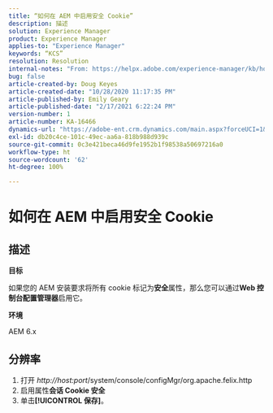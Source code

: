 ```yaml
---
title: “如何在 AEM 中启用安全 Cookie”
description: 描述
solution: Experience Manager
product: Experience Manager
applies-to: "Experience Manager"
keywords: “KCS”
resolution: Resolution
internal-notes: "From: https://helpx.adobe.com/experience-manager/kb/how-to-enable-secure-cookies-in-AEM.html"
bug: false
article-created-by: Doug Keyes
article-created-date: "10/28/2020 11:17:35 PM"
article-published-by: Emily Geary
article-published-date: "2/17/2021 6:22:24 PM"
version-number: 1
article-number: KA-16466
dynamics-url: "https://adobe-ent.crm.dynamics.com/main.aspx?forceUCI=1&pagetype=entityrecord&etn=knowledgearticle&id=6396cebe-7319-eb11-a813-000d3a5937f3"
exl-id: db20c4ce-101c-49ec-aa6a-818b988d939c
source-git-commit: 0c3e421beca46d9fe1952b1f98538a50697216a0
workflow-type: ht
source-wordcount: '62'
ht-degree: 100%

---
```


# 如何在 AEM 中启用安全 Cookie

## 描述


<b>目标</b>

如果您的 AEM 安装要求将所有 cookie 标记为<b>安全</b>属性，那么您可以通过<b>Web 控制台配置管理器</b>启用它。

<b>环境</b>

AEM 6.x


## 分辨率


1. 打开 *http://host:port*/system/console/configMgr/org.apache.felix.http
2. 启用属性<b>会话 Cookie 安全</b>
3. 单击<b>[!UICONTROL 保存]</b>。
